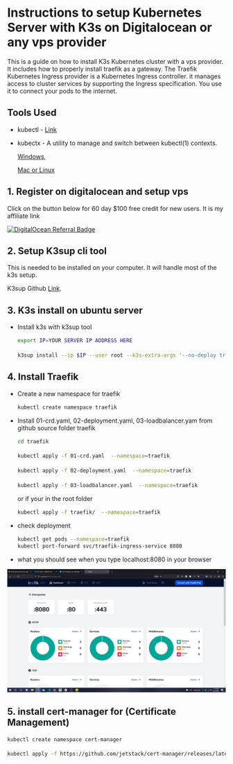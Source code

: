 # Instructions to setup Kubernetes Server with K3s on Digitalocean or any vps provider

This is a guide on how to install K3s Kubernetes cluster with a vps provider. It includes how to properly install traefik as a gateway. The Traefik Kubernetes Ingress provider is a Kubernetes Ingress controller. it manages access to cluster services by supporting the Ingress specification. You use it to connect your pods to the internet.

## Tools Used

- kubectl - [Link](https://kubernetes.io/docs/tasks/tools/)

- kubectx - A utility to manage and switch between kubectl(1) contexts.

    [Windows](https://github.com/thomasliddledba/kubectxwin),  

    [Mac or Linux](https://github.com/ahmetb/kubectx)

## 1. Register on digitalocean and setup vps

Click on the button below for 60 day $100 free credit for new users. It is my affiliate link

[![DigitalOcean Referral Badge](https://web-platforms.sfo2.cdn.digitaloceanspaces.com/WWW/Badge%201.svg)](https://www.digitalocean.com/?refcode=0a229afd221d&utm_campaign=Referral_Invite&utm_medium=Referral_Program&utm_source=badge)

## 2. Setup K3sup cli tool

This is needed to be installed on your computer. It will handle most of the k3s setup.

K3sup Github [Link](https://github.com/alexellis/k3sup).

## 3. K3s install on ubuntu server

- Install k3s with k3sup tool

    ```bash
    export IP=YOUR SERVER IP ADDRESS HERE

    k3sup install --ip $IP --user root --k3s-extra-args '--no-deploy traefik'
    ```

## 4. Install Traefik

- Create a new namespace for traefik
  
    ```bash
    kubectl create namespace traefik
    ```

- Install 01-crd.yaml, 02-deployment.yaml, 03-loadbalancer.yam from github source folder traefik

    ```bash
    cd traefik

    kubectl apply -f 01-crd.yaml  --namespace=traefik

    kubectl apply -f 02-deployment.yaml  --namespace=traefik

    kubectl apply -f 03-loadbalancer.yaml  --namespace=traefik
    ```

    or if your in the root folder

    ```bash
    kubectl apply -f traefik/  --namespace=traefik
    ```

- check deployment
  
  ```bash
  kubectl get pods --namespace=traefik
  kubectl port-forward svc/traefik-ingress-service 8080
  ```

- what you should see when you type localhost:8080 in your browser

![Traefik Dashboard](/screenshots/traefik-dashboard.PNG "Traefik Dash")

## 5. install cert-manager for (Certificate Management)

  ```bash
  kubectl create namespace cert-manager

  kubectl apply -f https://github.com/jetstack/cert-manager/releases/latest/download/cert-manager.yaml --namespace=cert-manager
  ```
